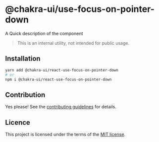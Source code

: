 # @chakra-ui/use-focus-on-pointer-down

A Quick description of the component

> This is an internal utility, not intended for public usage.

## Installation

```sh
yarn add @chakra-ui/react-use-focus-on-pointer-down
# or
npm i @chakra-ui/react-use-focus-on-pointer-down
```

## Contribution

Yes please! See the
[contributing guidelines](https://github.com/incmix-ui/incmix-ui/blob/master/CONTRIBUTING.md)
for details.

## Licence

This project is licensed under the terms of the
[MIT license](https://github.com/incmix-ui/incmix-ui/blob/master/LICENSE).
